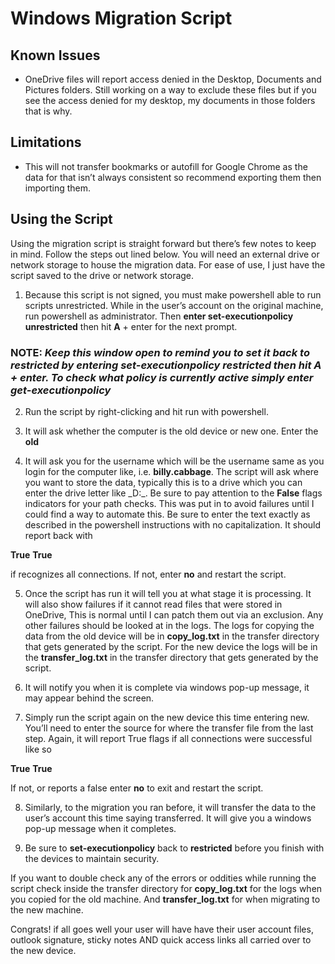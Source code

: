 # Windows Migration Script


## Known Issues
* OneDrive files will report access denied in the Desktop, Documents and Pictures folders. Still working on a way to exclude these files but if you see the access denied for my desktop, my documents in those folders that is why.

## Limitations
* This will not transfer bookmarks or autofill for Google Chrome as the data for that isn’t always consistent so recommend exporting them then importing them.

## Using the Script
Using the migration script is straight forward but there’s few notes to keep in mind. Follow the steps out lined below. You will need an external drive or network storage to house the migration data. For ease of use, I just have the script saved to the drive or network storage.

1. Because this script is not signed, you must make powershell able to run scripts unrestricted. While in the user’s account on the original machine, run powershell as administrator. Then **enter set-executionpolicy unrestricted** then hit **A** + enter for the next prompt. 

### NOTE: _Keep this window open to remind you to set it back to restricted by entering set-executionpolicy restricted then hit A + enter. To check what policy is currently active simply enter get-executionpolicy_

2. Run the script by right-clicking and hit run with powershell.

3. It will ask whether the computer is the old device or new one. Enter the **old**

4.  It will ask you for the username which will be the username same as you login for the computer like, i.e. **billy.cabbage**. The script will ask where you want to store the data, typically this is to a drive which you can enter the drive letter like _D:\_. Be sure to pay attention to the **False** flags indicators for your path checks. This was put in to avoid failures until I could find a way to automate this. Be sure to enter the text exactly as described in the powershell instructions with no capitalization. It should report back with

**True**
**True**

if recognizes all connections. If not, enter **no** and restart the script.

5. Once the script has run it will tell you at what stage it is processing. It will also show failures if it cannot read files that were stored in OneDrive, This is normal until I can patch them out via an exclusion. Any other failures should be looked at in the logs. The logs for copying the data from the old device will be in 
**copy_log.txt** in the transfer directory that gets generated by the script. For the new device the logs will be in the **transfer_log.txt** in the transfer directory that gets generated by the script. 


6. It will notify you when it is complete via windows pop-up message, it may appear behind the screen.

7. Simply run the script again on the new device this time entering new. You’ll need to enter the source for where the transfer file from the last step. Again, it will report True flags if all connections were successful like so

**True**
**True**

If not, or reports a false enter **no** to exit and restart the script.

8. Similarly, to the migration you ran before, it will transfer the data to the user’s account this time saying transferred. It will give you a windows pop-up message when it completes.

8. Be sure to **set-executionpolicy** back to **restricted** before you finish with the devices to maintain security.

If you want to double check any of the errors or oddities while running the script check inside the transfer directory for **copy_log.txt** for the logs when you copied for the old machine. And **transfer_log.txt** for when migrating to the new machine.

Congrats! if all goes well your user will have have their user account files, outlook signature, sticky notes AND quick access links all carried over to the new device.